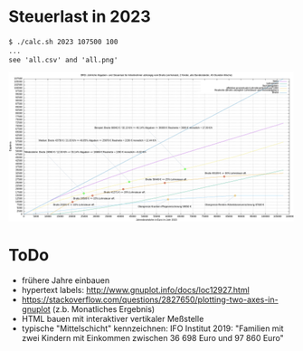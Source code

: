 # Steuerlast in 2023
```
$ ./calc.sh 2023 107500 100
...
see 'all.csv' and 'all.png'
```
![Steuerliche Belastung im Jahr 2023](https://github.com/bittorf/steuersatz-berechnung-lohnsteuer/blob/main/2023/all.png?raw=true)

# ToDo
* frühere Jahre einbauen
* hypertext labels: http://www.gnuplot.info/docs/loc12927.html
* https://stackoverflow.com/questions/2827650/plotting-two-axes-in-gnuplot (z.b. Monatliches Ergebnis)
* HTML bauen mit interaktiver vertikaler Meßstelle
* typische "Mittelschicht" kennzeichnen: IFO Institut 2019: "Familien mit zwei Kindern mit Einkommen zwischen 36 698 Euro und 97 860 Euro"

